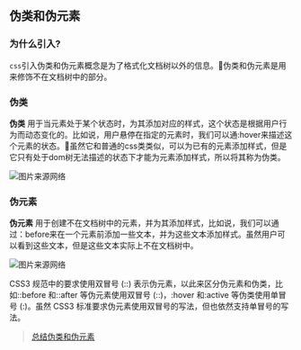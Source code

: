 ## 伪类和伪元素

### 为什么引入?
`css`引入伪类和伪元素概念是为了格式化文档树以外的信息。伪类和伪元素是用来修饰不在文档树中的部分。
### 伪类
**伪类** 用于当元素处于某个状态时，为其添加对应的样式，这个状态是根据用户行为而动态变化的。比如说，用户悬停在指定的元素时，我们可以通:hover来描述这个元素的状态。虽然它和普通的css类类似，可以为已有的元素添加样式，但是它只有处于dom树无法描述的状态下才能为元素添加样式，所以将其称为伪类。

![图片来源网络](http://www.alloyteam.com/wp-content/uploads/2016/05/%E4%BC%AA%E7%B1%BB.png)
### 伪元素
**伪元素** 用于创建不在文档树中的元素，并为其添加样式，比如说，我们可以通过：before来在一个元素前添加一些文本，并为这些文本添加样式。虽然用户可以看到这些文本，但是这些文本实际上不在文档树中。

![图片来源网络](http://www.alloyteam.com/wp-content/uploads/2016/05/%E4%BC%AA%E5%85%83%E7%B4%A0.png)

CSS3 规范中的要求使用双冒号 (::) 表示伪元素，以此来区分伪元素和伪类，比如::before 和::after 等伪元素使用双冒号 (::)，:hover 和:active 等伪类使用单冒号 (:)。虽然 CSS3 标准要求伪元素使用双冒号的写法，但也依然支持单冒号的写法。

> [总结伪类和伪元素](http://www.alloyteam.com/2016/05/summary-of-pseudo-classes-and-pseudo-elements/#prettyPhoto)

